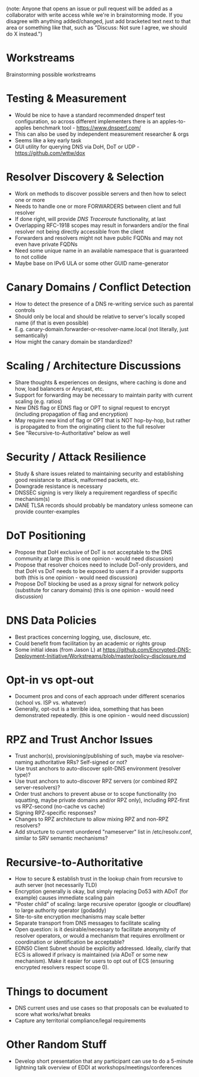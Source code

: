 (note: Anyone that opens an issue or pull request will be added as a collaborator with write access while we're in brainstorming mode. If you disagree with anything added/changed, just add bracketed text next to that area or something like that, such as "Discuss: Not sure I agree, we should do X instead.")


# Workstreams
Brainstorming possible workstreams


# Testing & Measurement
- Would be nice to have a standard recommended dnsperf test configuration, so across different implementers there is an apples-to-apples benchmark tool - https://www.dnsperf.com/
- This can also be used by independent measurement researcher & orgs 
- Seems like a key early task
- GUI utility for querying DNS via DoH, DoT or UDP - https://github.com/wttw/dox

# Resolver Discovery & Selection
- Work on methods to discover possible servers and then how to select one or more
- Needs to handle one or more FORWARDERS between client and full resolver
- If done right, will provide _DNS Traceroute_ functionality, at last
- Overlapping RFC-1918 scopes may result in forwarders and/or the final resolver not being directly accessible from the client
- Forwarders and resolvers might not have public FQDNs and may not even have private FQDNs
- Need some unique name in an available namespace that is guaranteed to not collide
- Maybe base on IPv6 ULA or some other GUID name-generator

# Canary Domains / Conflict Detection
- How to detect the presence of a DNS re-writing service such as parental controls
- Should only be local and should be relative to server's locally scoped name (if that is even possible)
- E.g. canary-domain.forwarder-or-resolver-name.local (not literally, just semantically)
- How might the canary domain be standardized?

# Scaling / Architecture Discussions
- Share thoughts & experiences on designs, where caching is done and how, load balancers or Anycast, etc.
- Support for forwarding may be necessary to maintain parity with current scaling (e.g. ratios)
- New DNS flag or EDNS flag or OPT to signal request to encrypt (including propagation of flag and encryption)
- May require new kind of flag or OPT that is NOT hop-by-hop, but rather is propagated to from the originating client to the full resolver
- See "Recursive-to-Authoritative" below as well

# Security / Attack Resilience
- Study & share issues related to maintaining security and establishing good resistance to attack, malformed packets, etc.
- Downgrade resistance is necessary
- DNSSEC signing is very likely a requirement regardless of specific mechanism(s)
- DANE TLSA records should probably be mandatory unless someone can provide counter-examples

# DoT Positioning
- Propose that DoH exclusive of DoT is not acceptable to the DNS community at large (this is one opinion - would need discussion)
- Propose that resolver choices need to include DoT-only providers, and that DoH vs DoT needs to be exposed to users if a provider supports both (this is one opinion - would need discussion)
- Propose DoT blocking be used as a proxy signal for network policy (substitute for canary domains) (this is one opinion - would need discussion)

# DNS Data Policies
- Best practices concerning logging, use, disclosure, etc.
- Could benefit from facilitation by an academic or rights group
- Some initial ideas (from Jason L) at https://github.com/Encrypted-DNS-Deployment-Initiative/Workstreams/blob/master/policy-disclosure.md

# Opt-in vs opt-out
- Document pros and cons of each approach under different scenarios (school vs. ISP vs. whatever)
- Generally, opt-out is a terrible idea, something that has been demonstrated repeatedly. (this is one opinion - would need discussion)

# RPZ and Trust Anchor Issues
- Trust anchor(s), provisioning/publishing of such, maybe via resolver-naming authoritative RRs? Self-signed or not?
- Use trust anchors to auto-discover split-DNS environment (resolver type)?
- Use trust anchors to auto-discover RPZ servers (or combined RPZ server-resolvers)?
- Order trust anchors to prevent abuse or to scope functionality (no squatting, maybe private domains and/or RPZ only), including RPZ-first vs RPZ-second (no-cache vs cache)
- Signing RPZ-specific responses?
- Changes to RPZ architecture to allow mixing RPZ and non-RPZ resolvers?
- Add structure to current unordered "nameserver" list in /etc/resolv.conf, similar to SRV semantic mechanisms?

# Recursive-to-Authoritative
- How to secure & establish trust in the lookup chain from recursive to auth server (not necessarily TLD)
- Encryption generally is okay, but simply replacing Do53 with ADoT (for example) causes immediate scaling pain 
- "Poster child" of scaling: large recursive operator (google or cloudflare) to large authority operator (godaddy)
- Site-to-site encryption mechanisms may scale better
- Separate transport from DNS messages to facilitate scaling
- Open question: is it desirable/necessary to facilitate anonymity of resolver operators, or would a mechanism that requires enrollment or coordination or identification be acceptable?
- EDNS0 Client Subnet should be explicitly addressed.  Ideally, clarify that ECS is allowed if privacy is maintained (via ADoT or some new mechanism).  Make it easier for users to opt out of ECS (ensuring encrypted resolvers respect scope 0).

# Things to document
- DNS current uses and use cases so that proposals can be evaluated to score what works/what breaks
- Capture any territorial compliance/legal requirements 

# Other Random Stuff
- Develop short presentation that any participant can use to do a 5-minute lightning talk overview of EDDI at workshops/meetings/conferences

